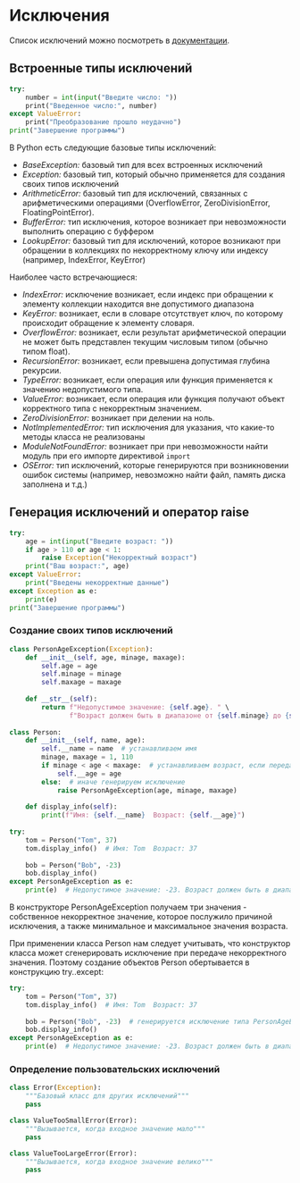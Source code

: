 # Исключения

Cписок исключений можно посмотреть в [документации](https://docs.python.org/3/library/exceptions.html).
## Встроенные типы исключений

```python
try:
    number = int(input("Введите число: "))
    print("Введенное число:", number)
except ValueError:
    print("Преобразование прошло неудачно")
print("Завершение программы")
```

В Python есть следующие базовые типы исключений:
- *BaseException:* базовый тип для всех встроенных исключений
- *Exception:* базовый тип, который обычно применяется для создания своих типов исключений
- *ArithmeticError:* базовый тип для исключений, связанных с арифметическими операциями (OverflowError, ZeroDivisionError, FloatingPointError).
- *BufferError:* тип исключения, которое возникает при невозможности выполнить операцию с буффером
- *LookupError:* базовый тип для исключений, которое возникают при обращении в коллекциях по некорректному ключу или индексу (например, IndexError, KeyError)

Наиболее часто встречающиеся:
- *IndexError:* исключение возникает, если индекс при обращении к элементу коллекции находится вне допустимого диапазона
- *KeyError:* возникает, если в словаре отсутствует ключ, по которому происходит обращение к элементу словаря.
- *OverflowError:* возникает, если результат арифметической операции не может быть представлен текущим числовым типом (обычно типом float).
- *RecursionError:* возникает, если превышена допустимая глубина рекурсии.
- *TypeError:* возникает, если операция или функция применяется к значению недопустимого типа.
- *ValueError:* возникает, если операция или функция получают объект корректного типа с некорректным значением.
- *ZeroDivisionError:* возникает при делении на ноль.
- *NotImplementedError:* тип исключения для указания, что какие-то методы класса не реализованы
- *ModuleNotFoundError:* возникает при при невозможности найти модуль при его импорте директивой `import`
- *OSError:* тип исключений, которые генерируются при возникновении ошибок системы (например, невозможно найти файл, память диска заполнена и т.д.)

## Генерация исключений и оператор raise

```python
try:  
    age = int(input("Введите возраст: "))  
    if age > 110 or age < 1:  
        raise Exception("Некорректный возраст")  
    print("Ваш возраст:", age)  
except ValueError:  
    print("Введены некорректные данные")  
except Exception as e:  
    print(e)  
print("Завершение программы")
```

### Создание своих типов исключений

```python
class PersonAgeException(Exception):  
    def __init__(self, age, minage, maxage):  
        self.age = age  
        self.minage = minage  
        self.maxage = maxage  
  
    def __str__(self):  
        return f"Недопустимое значение: {self.age}. " \  
               f"Возраст должен быть в диапазоне от {self.minage} до {self.maxage}"  
  
class Person:  
    def __init__(self, name, age):  
        self.__name = name  # устанавливаем имя  
        minage, maxage = 1, 110  
        if minage < age < maxage:  # устанавливаем возраст, если передано корректное значение  
            self.__age = age  
        else:  # иначе генерируем исключение  
            raise PersonAgeException(age, minage, maxage)  
  
    def display_info(self):  
        print(f"Имя: {self.__name}  Возраст: {self.__age}")  
  
try:  
    tom = Person("Tom", 37)  
    tom.display_info()  # Имя: Tom  Возраст: 37  
  
    bob = Person("Bob", -23)  
    bob.display_info()  
except PersonAgeException as e:  
    print(e)  # Недопустимое значение: -23. Возраст должен быть в диапазоне от 1 до 110
```

В конструкторе PersonAgeException получаем три значения - собственное некорректное значение, которое послужило причиной исключения, а также минимальное и максимальное значения возраста.

При применении класса Person нам следует учитывать, что конструктор класса может сгенерировать исключение при передаче некорректного значения. Поэтому создание объектов Person обертывается в конструкцию try..except:

```python
try:  
    tom = Person("Tom", 37)  
    tom.display_info()  # Имя: Tom  Возраст: 37  
  
    bob = Person("Bob", -23)  # генерируется исключение типа PersonAgeException  
    bob.display_info()  
except PersonAgeException as e:  
    print(e)  # Недопустимое значение: -23. Возраст должен быть в диапазоне от 1 до 110
```

### Определение пользовательских исключений

```python
class Error(Exception):
    """Базовый класс для других исключений"""
    pass

class ValueTooSmallError(Error):
    """Вызывается, когда входное значение мало"""
    pass

class ValueTooLargeError(Error):
    """Вызывается, когда входное значение велико"""
    pass
```